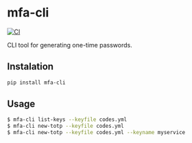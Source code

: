 # mfa-cli

[![CI](https://github.com/thiagoalmeidasa/mfa-cli/actions/workflows/ci.yaml/badge.svg)](https://github.com/thiagoalmeidasa/mfa-cli/actions/workflows/ci.yaml)

CLI tool for generating one-time passwords.

## Instalation

```bash
pip install mfa-cli
```

## Usage

```bash
$ mfa-cli list-keys --keyfile codes.yml
$ mfa-cli new-totp --keyfile codes.yml
$ mfa-cli new-totp --keyfile codes.yml --keyname myservice
```
